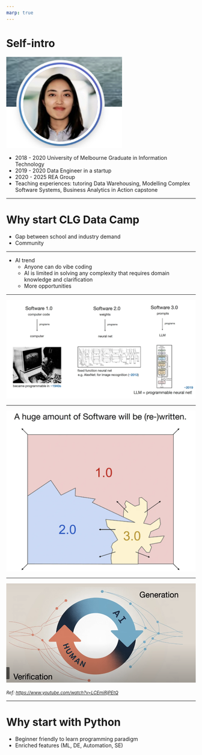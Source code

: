 ```yaml
---
marp: true
---
```




# Self-intro
![alt text](image.png)

- 2018 - 2020 University of Melbourne Graduate in Information Technology
- 2019 - 2020 Data Engineer in a startup
- 2020 - 2025 REA Group
- Teaching experiences: tutoring Data Warehousing, Modelling Complex Software Systems, Business Analytics in Action capstone

---

# Why start CLG Data Camp
- Gap between school and industry demand
- Community


---

- AI trend
  - Anyone can do vibe coding  
  - AI is limited in solving any complexity that requires domain knowledge and clarification
  - More opportunities

---

![alt text](image-1.png)

---

<img src="image-2.png" alt="Description" width="600" />

---

![alt text](image-3.png)

<small><i>Ref: https://www.youtube.com/watch?v=LCEmiRjPEtQ </small></i>

---

# Why start with Python
- Beginner friendly to learn programming paradigm
- Enriched features (ML, DE, Automation, SE)
